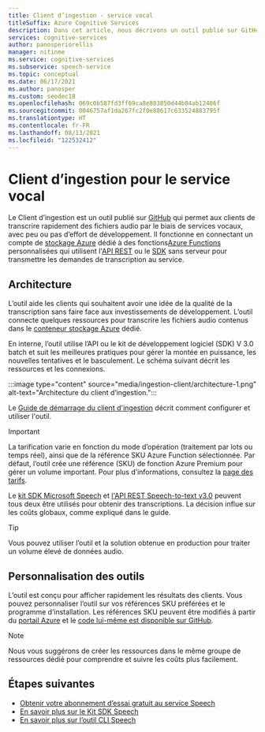 ```yaml
---
title: Client d’ingestion - service vocal
titleSuffix: Azure Cognitive Services
description: Dans cet article, nous décrivons un outil publié sur GitHub qui permet aux clients d’envoyer facilement et rapidement des fichiers audio vers le Service vocal.
services: cognitive-services
author: panosperiorellis
manager: nitinme
ms.service: cognitive-services
ms.subservice: speech-service
ms.topic: conceptual
ms.date: 06/17/2021
ms.author: panosper
ms.custom: seodec18
ms.openlocfilehash: 069c0b587fd3ff69ca8e883850d44b84ab12486f
ms.sourcegitcommit: 0046757af1da267fc2f0e88617c633524883795f
ms.translationtype: HT
ms.contentlocale: fr-FR
ms.lasthandoff: 08/13/2021
ms.locfileid: "122532412"
---
```

# <a name="ingestion-client-for-the-speech-service"></a>Client d’ingestion pour le service vocal

Le Client d’ingestion est un outil publié sur [GitHub](https://github.com/Azure-Samples/cognitive-services-speech-sdk/tree/master/samples/ingestion) qui permet aux clients de transcrire rapidement des fichiers audio par le biais de services vocaux, avec peu ou pas d’effort de développement. Il fonctionne en connectant un compte de [stockage Azure](https://azure.microsoft.com/product-categories/storage/) dédié à des fonctions[Azure Functions](https://azure.microsoft.com/services/functions/) personnalisées qui utilisent l'[API REST](rest-speech-to-text.md) ou le [SDK](speech-sdk.md) sans serveur pour transmettre les demandes de transcription au service.  

## <a name="architecture"></a>Architecture

L’outil aide les clients qui souhaitent avoir une idée de la qualité de la transcription sans faire face aux investissements de développement. L’outil connecte quelques ressources pour transcrire les fichiers audio contenus dans le [conteneur stockage Azure](https://azure.microsoft.com/product-categories/storage/) dédié.

En interne, l’outil utilise l’API ou le kit de développement logiciel (SDK) V 3.0 batch et suit les meilleures pratiques pour gérer la montée en puissance, les nouvelles tentatives et le basculement. Le schéma suivant décrit les ressources et les connexions.

:::image type="content" source="media/ingestion-client/architecture-1.png" alt-text="Architecture du client d’ingestion.":::

Le [Guide de démarrage du client d'ingestion](https://github.com/Azure-Samples/cognitive-services-speech-sdk/blob/master/samples/ingestion/ingestion-client/Setup/guide.md) décrit comment configurer et utiliser l'outil.

> [!IMPORTANT]
> La tarification varie en fonction du mode d’opération (traitement par lots ou temps réel), ainsi que de la référence SKU Azure Function sélectionnée. Par défaut, l’outil crée une référence (SKU) de fonction Azure Premium pour gérer un volume important. Pour plus d’informations, consultez la [page des tarifs](https://azure.microsoft.com/pricing/details/functions/).

Le [kit SDK Microsoft Speech](speech-sdk.md) et [l'API REST Speech-to-text v3.0](rest-speech-to-text.md#speech-to-text-rest-api-v30) peuvent tous deux être utilisés pour obtenir des transcriptions. La décision influe sur les coûts globaux, comme expliqué dans le guide. 

> [!TIP]
> Vous pouvez utiliser l’outil et la solution obtenue en production pour traiter un volume élevé de données audio.

## <a name="tool-customization"></a>Personnalisation des outils

L’outil est conçu pour afficher rapidement les résultats des clients. Vous pouvez personnaliser l’outil sur vos références SKU préférées et le programme d’installation. Les références SKU peuvent être modifiés à partir du [portail Azure](https://portal.azure.com) et le [code lui-même est disponible sur GitHub](https://github.com/Azure-Samples/cognitive-services-speech-sdk/tree/master/samples/batch).

> [!NOTE]
> Nous vous suggérons de créer les ressources dans le même groupe de ressources dédié pour comprendre et suivre les coûts plus facilement.

## <a name="next-steps"></a>Étapes suivantes

* [Obtenir votre abonnement d’essai gratuit au service Speech](https://azure.microsoft.com/try/cognitive-services/)
* [En savoir plus sur le Kit SDK Speech](./speech-sdk.md)
* [En savoir plus sur l’outil CLI Speech](./spx-overview.md)
